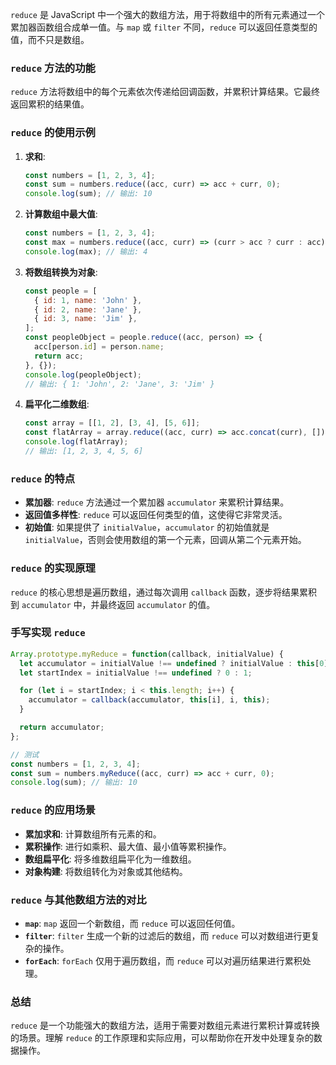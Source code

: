 `reduce` 是 JavaScript 中一个强大的数组方法，用于将数组中的所有元素通过一个累加器函数组合成单一值。与 `map` 或 `filter` 不同，`reduce` 可以返回任意类型的值，而不只是数组。

### `reduce` 方法的功能

`reduce` 方法将数组中的每个元素依次传递给回调函数，并累积计算结果。它最终返回累积的结果值。
### `reduce` 的使用示例

1. **求和**:
   ```javascript
   const numbers = [1, 2, 3, 4];
   const sum = numbers.reduce((acc, curr) => acc + curr, 0);
   console.log(sum); // 输出: 10
   ```

2. **计算数组中最大值**:
   ```javascript
   const numbers = [1, 2, 3, 4];
   const max = numbers.reduce((acc, curr) => (curr > acc ? curr : acc), -Infinity);
   console.log(max); // 输出: 4
   ```

3. **将数组转换为对象**:
   ```javascript
   const people = [
     { id: 1, name: 'John' },
     { id: 2, name: 'Jane' },
     { id: 3, name: 'Jim' },
   ];
   const peopleObject = people.reduce((acc, person) => {
     acc[person.id] = person.name;
     return acc;
   }, {});
   console.log(peopleObject); 
   // 输出: { 1: 'John', 2: 'Jane', 3: 'Jim' }
   ```

4. **扁平化二维数组**:
   ```javascript
   const array = [[1, 2], [3, 4], [5, 6]];
   const flatArray = array.reduce((acc, curr) => acc.concat(curr), []);
   console.log(flatArray); 
   // 输出: [1, 2, 3, 4, 5, 6]
   ```

### `reduce` 的特点

- **累加器**: `reduce` 方法通过一个累加器 `accumulator` 来累积计算结果。
- **返回值多样性**: `reduce` 可以返回任何类型的值，这使得它非常灵活。
- **初始值**: 如果提供了 `initialValue`，`accumulator` 的初始值就是 `initialValue`，否则会使用数组的第一个元素，回调从第二个元素开始。

### `reduce` 的实现原理

`reduce` 的核心思想是遍历数组，通过每次调用 `callback` 函数，逐步将结果累积到 `accumulator` 中，并最终返回 `accumulator` 的值。

### 手写实现 `reduce`

```javascript
Array.prototype.myReduce = function(callback, initialValue) {
  let accumulator = initialValue !== undefined ? initialValue : this[0];
  let startIndex = initialValue !== undefined ? 0 : 1;

  for (let i = startIndex; i < this.length; i++) {
    accumulator = callback(accumulator, this[i], i, this);
  }

  return accumulator;
};

// 测试
const numbers = [1, 2, 3, 4];
const sum = numbers.myReduce((acc, curr) => acc + curr, 0);
console.log(sum); // 输出: 10
```

### `reduce` 的应用场景

- **累加求和**: 计算数组所有元素的和。
- **累积操作**: 进行如乘积、最大值、最小值等累积操作。
- **数组扁平化**: 将多维数组扁平化为一维数组。
- **对象构建**: 将数组转化为对象或其他结构。

### `reduce` 与其他数组方法的对比

- **`map`**: `map` 返回一个新数组，而 `reduce` 可以返回任何值。
- **`filter`**: `filter` 生成一个新的过滤后的数组，而 `reduce` 可以对数组进行更复杂的操作。
- **`forEach`**: `forEach` 仅用于遍历数组，而 `reduce` 可以对遍历结果进行累积处理。

### 总结

`reduce` 是一个功能强大的数组方法，适用于需要对数组元素进行累积计算或转换的场景。理解 `reduce` 的工作原理和实际应用，可以帮助你在开发中处理复杂的数据操作。